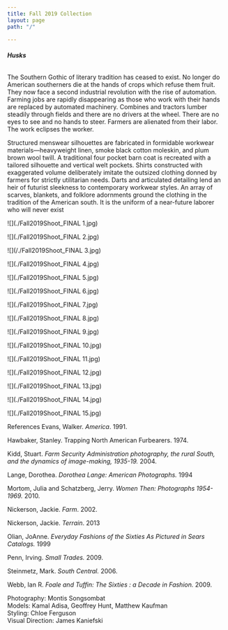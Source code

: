 ```yaml
---
title: Fall 2019 Collection
layout: page
path: "/"

---
```

###### **_Husks_**

The Southern Gothic of literary tradition has ceased to exist. No longer do American southerners die at the hands of crops which refuse them fruit. They now face a second industrial revolution with the rise of automation. Farming jobs are rapidly disappearing as those who work with their hands are replaced by automated machinery. Combines and tractors lumber steadily through fields and there are no drivers at the wheel. There are no eyes to see and no hands to steer. Farmers are alienated from their labor. The work eclipses the worker.

Structured menswear silhouettes are fabricated in formidable workwear materials—heavyweight linen, smoke black cotton moleskin, and plum brown wool twill. A traditional four pocket barn coat is recreated with a tailored silhouette and vertical welt pockets. Shirts constructed with exaggerated volume deliberately imitate the outsized clothing donned by farmers for strictly utilitarian needs. Darts and articulated detailing lend an heir of futurist sleekness to contemporary workwear styles. An array of scarves, blankets, and folklore adornments ground the clothing in the tradition of the American south. It is the uniform of a near-future laborer who will never exist

![](./Fall2019Shoot_FINAL 1.jpg)

![](./Fall2019Shoot_FINAL 2.jpg)

![](/./Fall2019Shoot_FINAL 3.jpg)

![](./Fall2019Shoot_FINAL 4.jpg)

![](./Fall2019Shoot_FINAL 5.jpg)

![](./Fall2019Shoot_FINAL 6.jpg)

![](./Fall2019Shoot_FINAL 7.jpg)

![](./Fall2019Shoot_FINAL 8.jpg)

![](./Fall2019Shoot_FINAL 9.jpg)

![](./Fall2019Shoot_FINAL 10.jpg)

![](./Fall2019Shoot_FINAL 11.jpg)

![](./Fall2019Shoot_FINAL 12.jpg)

![](./Fall2019Shoot_FINAL 13.jpg)

![](./Fall2019Shoot_FINAL 14.jpg)

![](./Fall2019Shoot_FINAL 15.jpg)

References
Evans, Walker. _America_. 1991.

Hawbaker, Stanley. Trapping North American Furbearers. 1974.

Kidd, Stuart. _Farm Security Administration photography, the rural South, and the dynamics of image-making, 1935-19._ 2004.

Lange, Dorothea. _Dorothea Lange: American Photographs._ 1994

Mortom, Julia and Schatzberg, Jerry. _Women Then: Photographs 1954-1969._ 2010.

Nickerson, Jackie. _Farm_. 2002.

Nickerson, Jackie. _Terrain_. 2013

Olian, JoAnne. _Everyday Fashions of the Sixties As Pictured in Sears Catalogs._ 1999

Penn, Irving. _Small Trades._ 2009.

Steinmetz, Mark. _South Central._ 2006.

Webb, Ian R. _Foale and Tuffin: The Sixties : a Decade in Fashion._ 2009.

Photography: Montis Songsombat  
Models: Kamal Adisa, Geoffrey Hunt, Matthew Kaufman  
Styling: Chloe Ferguson  
Visual Direction: James Kaniefski
